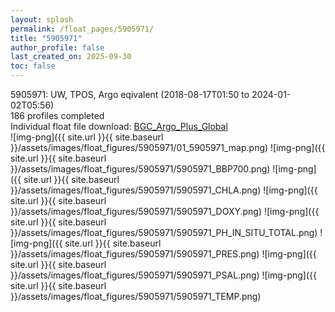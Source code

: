```yaml
---
layout: splash
permalink: /float_pages/5905971/
title: "5905971"
author_profile: false
last_created_on: 2025-09-30
toc: false
---
```

 
5905971: UW, TPOS, Argo eqivalent (2018-08-17T01:50 to 2024-01-02T05:56)\
186 profiles completed\
Individual float file download: [BGC_Argo_Plus_Global](https://ftp.soest.hawaii.edu/bgc_argo_plus/Individual_Floats/outliers_removed/5905971_Sprof_processed.nc)\
![img-png]({{ site.url }}{{ site.baseurl }}/assets/images/float_figures/5905971/01_5905971_map.png)
![img-png]({{ site.url }}{{ site.baseurl }}/assets/images/float_figures/5905971/5905971_BBP700.png)
![img-png]({{ site.url }}{{ site.baseurl }}/assets/images/float_figures/5905971/5905971_CHLA.png)
![img-png]({{ site.url }}{{ site.baseurl }}/assets/images/float_figures/5905971/5905971_DOXY.png)
![img-png]({{ site.url }}{{ site.baseurl }}/assets/images/float_figures/5905971/5905971_PH_IN_SITU_TOTAL.png)
![img-png]({{ site.url }}{{ site.baseurl }}/assets/images/float_figures/5905971/5905971_PRES.png)
![img-png]({{ site.url }}{{ site.baseurl }}/assets/images/float_figures/5905971/5905971_PSAL.png)
![img-png]({{ site.url }}{{ site.baseurl }}/assets/images/float_figures/5905971/5905971_TEMP.png)
